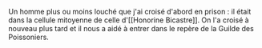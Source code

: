 Un homme plus ou moins louché que j'ai croisé d'abord en prison : il était dans la cellule mitoyenne de celle d'[[Honorine Bicastre]].
On l'a croisé à nouveau plus tard et il nous a aidé à entrer dans le repère de la Guilde des Poissoniers.